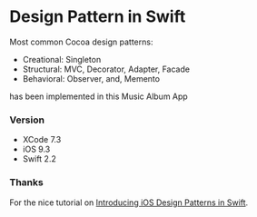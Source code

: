 # Design Pattern in Swift

Most common Cocoa design patterns: 

- Creational: Singleton
- Structural: MVC, Decorator, Adapter, Facade
- Behavioral: Observer, and, Memento 

 has been implemented in this Music Album App

### Version
- XCode 7.3
- iOS 9.3
- Swift 2.2


### Thanks
For the nice tutorial on [Introducing iOS Design Patterns in Swift](https://www.raywenderlich.com/86477/introducing-ios-design-patterns-in-swift-part-1).

